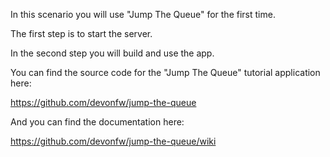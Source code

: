 In this scenario you will use "Jump The Queue" for the first time. 

The first step is to start the server. 

In the second step you will build and use the app.



 

You can find the source code for the "Jump The Queue" tutorial application here:

https://github.com/devonfw/jump-the-queue

And you can find the documentation here:

https://github.com/devonfw/jump-the-queue/wiki

